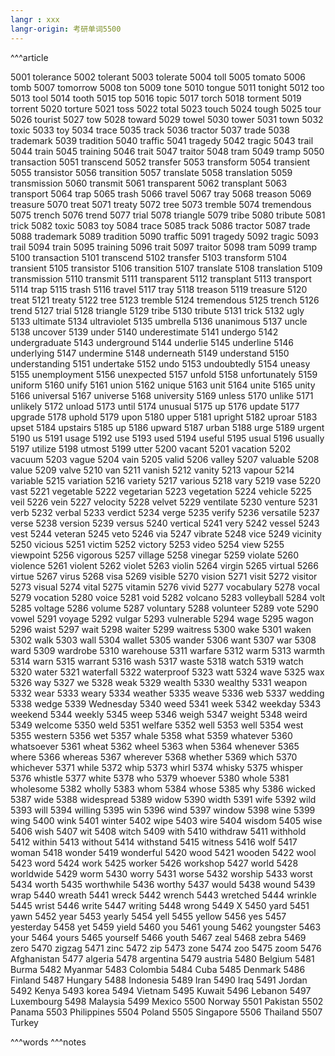 ```yaml
---
langr : xxx
langr-origin: 考研单词5500
---
```


^^^article

5001 tolerance
5002 tolerant
5003 tolerate
5004 toll
5005 tomato
5006 tomb
5007 tomorrow
5008 ton
5009 tone
5010 tongue
5011 tonight
5012 too
5013 tool
5014 tooth
5015 top
5016 topic
5017 torch
5018 torment
5019 torrent
5020 torture
5021 toss
5022 total
5023 touch
5024 tough
5025 tour
5026 tourist
5027 tow
5028 toward
5029 towel
5030 tower
5031 town
5032 toxic
5033 toy
5034 trace
5035 track
5036 tractor
5037 trade
5038 trademark
5039 tradition
5040 traffic
5041 tragedy
5042 tragic
5043 trail
5044 train
5045 training
5046 trait
5047 traitor
5048 tram
5049 tramp
5050 transaction
5051 transcend
5052 transfer
5053 transform
5054 transient
5055 transistor
5056 transition
5057 translate
5058 translation
5059 transmission
5060 transmit
5061 transparent
5062 transplant
5063 transport
5064 trap
5065 trash
5066 travel
5067 tray
5068 treason
5069 treasure
5070 treat
5071 treaty
5072 tree
5073 tremble
5074 tremendous
5075 trench
5076 trend
5077 trial
5078 triangle
5079 tribe
5080 tribute
5081 trick
5082 toxic
5083 toy
5084 trace
5085 track
5086 tractor
5087 trade
5088 trademark
5089 tradition
5090 traffic
5091 tragedy
5092 tragic
5093 trail
5094 train
5095 training
5096 trait
5097 traitor
5098 tram
5099 tramp
5100 transaction
5101 transcend
5102 transfer
5103 transform
5104 transient
5105 transistor
5106 transition
5107 translate
5108 translation
5109 transmission
5110 transmit
5111 transparent
5112 transplant
5113 transport
5114 trap
5115 trash
5116 travel
5117 tray
5118 treason
5119 treasure
5120 treat
5121 treaty
5122 tree
5123 tremble
5124 tremendous
5125 trench
5126 trend
5127 trial
5128 triangle
5129 tribe
5130 tribute
5131 trick
5132 ugly
5133 ultimate
5134 ultraviolet
5135 umbrella
5136 unanimous
5137 uncle
5138 uncover
5139 under
5140 underestimate
5141 undergo
5142 undergraduate
5143 underground
5144 underlie
5145 underline
5146 underlying
5147 undermine
5148 underneath
5149 understand
5150 understanding
5151 undertake
5152 undo
5153 undoubtedly
5154 uneasy
5155 unemployment
5156 unexpected
5157 unfold
5158 unfortunately
5159 uniform
5160 unify
5161 union
5162 unique
5163 unit
5164 unite
5165 unity
5166 universal
5167 universe
5168 university
5169 unless
5170 unlike
5171 unlikely
5172 unload
5173 until
5174 unusual
5175 up
5176 update
5177 upgrade
5178 uphold
5179 upon
5180 upper
5181 upright
5182 uproar
5183 upset
5184 upstairs
5185 up
5186 upward
5187 urban
5188 urge
5189 urgent
5190 us
5191 usage
5192 use
5193 used
5194 useful
5195 usual
5196 usually
5197 utilize
5198 utmost
5199 utter
5200 vacant
5201 vacation
5202 vacuum
5203 vague
5204 vain
5205 valid
5206 valley
5207 valuable
5208 value
5209 valve
5210 van
5211 vanish
5212 vanity
5213 vapour
5214 variable
5215 variation
5216 variety
5217 various
5218 vary
5219 vase
5220 vast
5221 vegetable
5222 vegetarian
5223 vegetation
5224 vehicle
5225 veil
5226 vein
5227 velocity
5228 velvet
5229 ventilate
5230 venture
5231 verb
5232 verbal
5233 verdict
5234 verge
5235 verify
5236 versatile
5237 verse
5238 version
5239 versus
5240 vertical
5241 very
5242 vessel
5243 vest
5244 veteran
5245 veto
5246 via
5247 vibrate
5248 vice
5249 vicinity
5250 vicious
5251 victim
5252 victory
5253 video
5254 view
5255 viewpoint
5256 vigorous
5257 village
5258 vinegar
5259 violate
5260 violence
5261 violent
5262 violet
5263 violin
5264 virgin
5265 virtual
5266 virtue
5267 virus
5268 visa
5269 visible
5270 vision
5271 visit
5272 visitor
5273 visual
5274 vital
5275 vitamin
5276 vivid
5277 vocabulary
5278 vocal
5279 vocation
5280 voice
5281 void
5282 volcano
5283 volleyball
5284 volt
5285 voltage
5286 volume
5287 voluntary
5288 volunteer
5289 vote
5290 vowel
5291 voyage
5292 vulgar
5293 vulnerable
5294 wage
5295 wagon
5296 waist
5297 wait
5298 waiter
5299 waitress
5300 wake
5301 waken
5302 walk
5303 wall
5304 wallet
5305 wander
5306 want
5307 war
5308 ward
5309 wardrobe
5310 warehouse
5311 warfare
5312 warm
5313 warmth
5314 warn
5315 warrant
5316 wash
5317 waste
5318 watch
5319 watch
5320 water
5321 waterfall
5322 waterproof
5323 watt
5324 wave
5325 wax
5326 way
5327 we
5328 weak
5329 wealth
5330 wealthy
5331 weapon
5332 wear
5333 weary
5334 weather
5335 weave
5336 web
5337 wedding
5338 wedge
5339 Wednesday
5340 weed
5341 week
5342 weekday
5343 weekend
5344 weekly
5345 weep
5346 weigh
5347 weight
5348 weird
5349 welcome
5350 weld
5351 welfare
5352 well
5353 well
5354 west
5355 western
5356 wet
5357 whale
5358 what
5359 whatever
5360 whatsoever
5361 wheat
5362 wheel
5363 when
5364 whenever
5365 where
5366 whereas
5367 wherever
5368 whether
5369 which
5370 whichever
5371 while
5372 whip
5373 whirl
5374 whisky
5375 whisper
5376 whistle
5377 white
5378 who
5379 whoever
5380 whole
5381 wholesome
5382 wholly
5383 whom
5384 whose
5385 why
5386 wicked
5387 wide
5388 widespread
5389 widow
5390 width
5391 wife
5392 wild
5393 will
5394 willing
5395 win
5396 wind
5397 window
5398 wine
5399 wing
5400 wink
5401 winter
5402 wipe
5403 wire
5404 wisdom
5405 wise
5406 wish
5407 wit
5408 witch
5409 with
5410 withdraw
5411 withhold
5412 within
5413 without
5414 withstand
5415 witness
5416 wolf
5417 woman
5418 wonder
5419 wonderful
5420 wood
5421 wooden
5422 wool
5423 word
5424 work
5425 worker
5426 workshop
5427 world
5428 worldwide
5429 worm
5430 worry
5431 worse
5432 worship
5433 worst
5434 worth
5435 worthwhile
5436 worthy
5437 would
5438 wound
5439 wrap
5440 wreath
5441 wreck
5442 wrench
5443 wretched
5444 wrinkle
5445 wrist
5446 write
5447 writing
5448 wrong
5449 X
5450 yard
5451 yawn
5452 year
5453 yearly
5454 yell
5455 yellow
5456 yes
5457 yesterday
5458 yet
5459 yield
5460 you
5461 young
5462 youngster
5463 your
5464 yours
5465 yourself
5466 youth
5467 zeal
5468 zebra
5469 zero
5470 zigzag
5471 zinc
5472 zip
5473 zone
5474 zoo
5475 zoom
5476 Afghanistan
5477 algeria
5478 argentina
5479 austria
5480 Belgium
5481 Burma
5482 Myanmar
5483 Colombia
5484 Cuba
5485 Denmark
5486 Finland
5487 Hungary
5488 Indonesia
5489 Iran
5490 Iraq
5491 Jordan
5492 Kenya
5493 korea
5494 Vietnam
5495 Kuwait
5496 Lebanon
5497 Luxembourg
5498 Malaysia
5499 Mexico
5500 Norway
5501 Pakistan
5502 Panama
5503 Philippines
5504 Poland
5505 Singapore
5506 Thailand
5507 Turkey


^^^words
^^^notes
